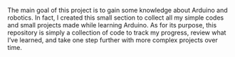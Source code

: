The main goal of this project is to gain some knowledge about Arduino and robotics.
In fact, I created this small section to collect all my simple codes and small projects made while learning Arduino.
As for its purpose, this repository is simply a collection of code to track my progress, review what I’ve learned, and take one step further with more complex projects over time.
